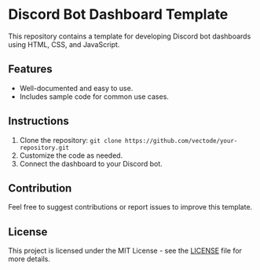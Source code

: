 # Discord Bot Dashboard Template

This repository contains a template for developing Discord bot dashboards using HTML, CSS, and JavaScript.

## Features

- Well-documented and easy to use.
- Includes sample code for common use cases.

## Instructions

1. Clone the repository: `git clone https://github.com/vectode/your-repository.git`
2. Customize the code as needed.
3. Connect the dashboard to your Discord bot.

## Contribution

Feel free to suggest contributions or report issues to improve this template.

## License

This project is licensed under the MIT License - see the [LICENSE](LICENSE) file for more details.